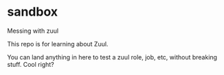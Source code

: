 # sandbox
Messing with zuul

This repo is for learning about Zuul.

You can land anything in here to test a zuul role, job, etc, without breaking stuff. Cool right?
